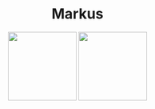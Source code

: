 <div align="center">
  
# Markus
	
</div>
<div align="center">
<img height="137px" src="https://github-readme-stats.vercel.app/api?username=zgast&hide_title=true&hide_border=true&show_icons=true&include_all_commits=true&count_private=true&line_height=21&theme=dracula" /><!-- wi*quL3fcV -->
<img height="137px" src="https://github-readme-stats.vercel.app/api/top-langs/?username=zgast&hide=html&hide_title=true&hide_border=true&layout=compact&langs_count=6&exclude_repo=comp426,Redventures-Movie-Quotes&theme=dracula" />
</div>
